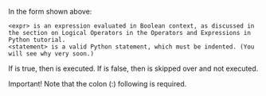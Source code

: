 

In the form shown above:

    <expr> is an expression evaluated in Boolean context, as discussed in the section on Logical Operators in the Operators and Expressions in Python tutorial.
    <statement> is a valid Python statement, which must be indented. (You will see why very soon.)


If <expr> is true, then <statement> is executed. If <expr> is false, then <statement> is skipped over and not executed.

Important! Note that the colon (:) following <expr> is required. 